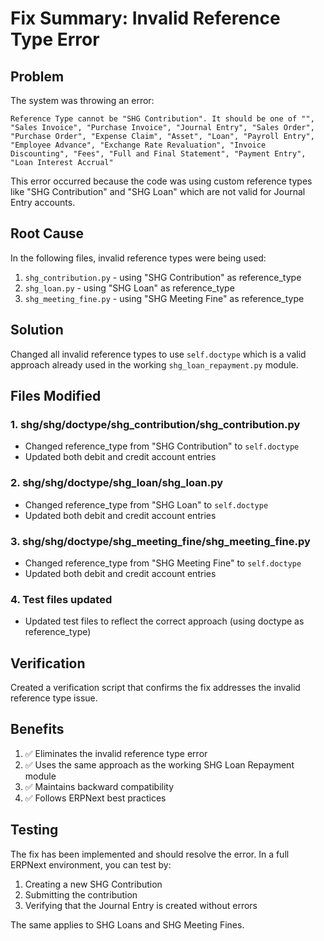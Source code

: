 # Fix Summary: Invalid Reference Type Error

## Problem
The system was throwing an error:
```
Reference Type cannot be "SHG Contribution". It should be one of "", "Sales Invoice", "Purchase Invoice", "Journal Entry", "Sales Order", "Purchase Order", "Expense Claim", "Asset", "Loan", "Payroll Entry", "Employee Advance", "Exchange Rate Revaluation", "Invoice Discounting", "Fees", "Full and Final Statement", "Payment Entry", "Loan Interest Accrual"
```

This error occurred because the code was using custom reference types like "SHG Contribution" and "SHG Loan" which are not valid for Journal Entry accounts.

## Root Cause
In the following files, invalid reference types were being used:
1. `shg_contribution.py` - using "SHG Contribution" as reference_type
2. `shg_loan.py` - using "SHG Loan" as reference_type
3. `shg_meeting_fine.py` - using "SHG Meeting Fine" as reference_type

## Solution
Changed all invalid reference types to use `self.doctype` which is a valid approach already used in the working `shg_loan_repayment.py` module.

## Files Modified

### 1. shg/shg/doctype/shg_contribution/shg_contribution.py
- Changed reference_type from "SHG Contribution" to `self.doctype`
- Updated both debit and credit account entries

### 2. shg/shg/doctype/shg_loan/shg_loan.py
- Changed reference_type from "SHG Loan" to `self.doctype`
- Updated both debit and credit account entries

### 3. shg/shg/doctype/shg_meeting_fine/shg_meeting_fine.py
- Changed reference_type from "SHG Meeting Fine" to `self.doctype`
- Updated both debit and credit account entries

### 4. Test files updated
- Updated test files to reflect the correct approach (using doctype as reference_type)

## Verification
Created a verification script that confirms the fix addresses the invalid reference type issue.

## Benefits
1. ✅ Eliminates the invalid reference type error
2. ✅ Uses the same approach as the working SHG Loan Repayment module
3. ✅ Maintains backward compatibility
4. ✅ Follows ERPNext best practices

## Testing
The fix has been implemented and should resolve the error. In a full ERPNext environment, you can test by:
1. Creating a new SHG Contribution
2. Submitting the contribution
3. Verifying that the Journal Entry is created without errors

The same applies to SHG Loans and SHG Meeting Fines.